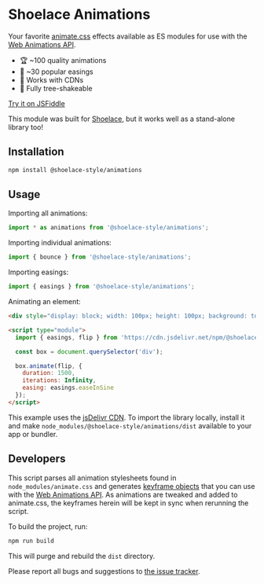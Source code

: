 # Shoelace Animations

Your favorite [animate.css](https://animate.style/) effects available as ES modules for use with the [Web Animations API](https://developer.mozilla.org/en-US/docs/Web/API/Web_Animations_API).

- 🏆 ~100 quality animations
- 🎾 ~30 popular easings
- 🚚 Works with CDNs
- 🌲 Fully tree-shakeable

[Try it on JSFiddle](https://jsfiddle.net/claviska/ohjmkgb1)

This module was built for [Shoelace](https://shoelace.style/), but it works well as a stand-alone library too!

## Installation

```bash
npm install @shoelace-style/animations
```

## Usage

Importing all animations:

```js
import * as animations from '@shoelace-style/animations';
```

Importing individual animations:

```js
import { bounce } from '@shoelace-style/animations';
```

Importing easings:

```js
import { easings } from '@shoelace-style/animations';
```

Animating an element:

```html
<div style="display: block; width: 100px; height: 100px; background: tomato; margin: 2rem;"></div>

<script type="module">
  import { easings, flip } from 'https://cdn.jsdelivr.net/npm/@shoelace-style/animations@1/dist/index.js';

  const box = document.querySelector('div');

  box.animate(flip, {
    duration: 1500,
    iterations: Infinity,
    easing: easings.easeInSine
  });
</script>
```

This example uses the [jsDelivr CDN](https://www.jsdelivr.com/). To import the library locally, install it and make `node_modules/@shoelace-style/animations/dist` available to your app or bundler.

## Developers

This script parses all animation stylesheets found in `node_modules/animate.css` and generates [keyframe objects](https://developer.mozilla.org/en-US/docs/Web/API/Web_Animations_API/Keyframe_Formats) that you can use with the [Web Animations API](https://developer.mozilla.org/en-US/docs/Web/API/Web_Animations_API). As animations are tweaked and added to animate.css, the keyframes herein will be kept in sync when rerunning the script.

To build the project, run:

```bash
npm run build
```

This will purge and rebuild the `dist` directory.

Please report all bugs and suggestions to [the issue tracker](https://github.com/shoelace-style/animations/issues).
